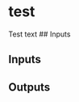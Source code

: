 # test

Test text ## Inputs

## Inputs

<!-- AUTO-DOC-INPUT:START - Do not remove or modify this section -->
<!-- AUTO-DOC-INPUT:END -->

## Outputs

<!-- AUTO-DOC-OUTPUT:START - Do not remove or modify this section -->
<!-- AUTO-DOC-OUTPUT:END -->
